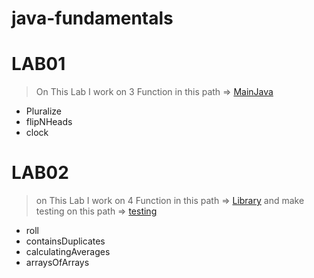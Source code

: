 # java-fundamentals

# **LAB01**
> On This Lab I work on 3 Function in this path => [MainJava](./basics/Main.java)
- Pluralize
- flipNHeads
- clock

# **LAB02**
>on This Lab I work on 4 Function in this path => [Library](./basiclibrary/Library.java)
> and make testing on this path => [testing](./basiclibrary/LibraryTest.java)

- roll
- containsDuplicates
- calculatingAverages
- arraysOfArrays